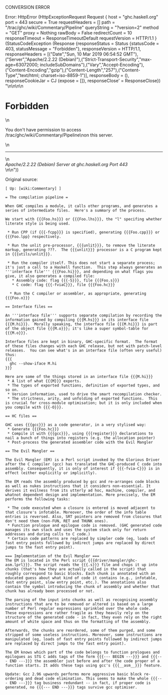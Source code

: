 CONVERSION ERROR

Error: HttpError (HttpExceptionRequest Request {
  host                 = "ghc.haskell.org"
  port                 = 443
  secure               = True
  requestHeaders       = []
  path                 = "/trac/ghc/wiki/Commentary/Pipeline"
  queryString          = "?version=2"
  method               = "GET"
  proxy                = Nothing
  rawBody              = False
  redirectCount        = 10
  responseTimeout      = ResponseTimeoutDefault
  requestVersion       = HTTP/1.1
}
 (StatusCodeException (Response {responseStatus = Status {statusCode = 403, statusMessage = "Forbidden"}, responseVersion = HTTP/1.1, responseHeaders = [("Date","Sun, 10 Mar 2019 06:54:52 GMT"),("Server","Apache/2.2.22 (Debian)"),("Strict-Transport-Security","max-age=63072000; includeSubDomains"),("Vary","Accept-Encoding"),("Content-Encoding","gzip"),("Content-Length","257"),("Content-Type","text/html; charset=iso-8859-1")], responseBody = (), responseCookieJar = CJ {expose = []}, responseClose' = ResponseClose}) "<!DOCTYPE HTML PUBLIC \"-//IETF//DTD HTML 2.0//EN\">\n<html><head>\n<title>403 Forbidden</title>\n</head><body>\n<h1>Forbidden</h1>\n<p>You don't have permission to access /trac/ghc/wiki/Commentary/Pipeline\non this server.</p>\n<hr>\n<address>Apache/2.2.22 (Debian) Server at ghc.haskell.org Port 443</address>\n</body></html>\n"))

Original source:

```trac
[ Up: [wiki:Commentary] ]

= The compilation pipeline =

When GHC compiles a module, it calls other programs, and generates a series of intermediate files.  Here's a summary of the process.

We start with {{{Foo.hs}}} or {{{Foo.lhs}}}, the "l" specifing whether literate style is being used.

 * Run CPP (if {{{-fcpp}}} is specified), generating {{{Foo.cpp}}} or {{{Foo.lpp} respectively.

 * Run the unlit pre-processor, {{{unlit}}}, to remove the literate markup, generating ???.  The {{{unlit}}} processor is a C program kept in {{{utils/unlit}}}.

 * Run the compiler itself. This does not start a separate process; it's just a call to a Haskell function.  This step always generates an '''interface file''' {{{Foo.hi}}}, and depending on what flags you give, it also generates a compiled file:
   * Assembly code: flag {{{-S}}}, file {{{Foo.s}}}
   * C code: flag {{{-fviaC}}}, file {{{Foo.hc}}}

  * Run the C compiler or assembler, as appropriate, generating {{{Foo.o}}}

== Interface files ==

An '''interface file''' supports separate compilation by recording the information gained by compiling {{{M.hs}}} in its interface file {{{M.hi}}}.  Morally speaking, the interface file {{{M.hi}}} is part of the object file {{{M.o}}}; it's like a super symbol-table for {{{M.o}}}.

Interface files are kept in binary, GHC-specific format.  The format of these files changes with each GHC release, but not with patch-level releases.  You can see what's in an interface file (often very useful) thus:
{{{
  ghc --show-iface M.hi
}}}

Here are some of the things stored in an interface file {{{M.hi}}}
 * A list of what {{{M}}} exports.
 * The types of exported functions, definition of exported types, and so on.
 * Version information, used to drive the smart recompilation checker.
 * The strictness, arity, and unfolding of exported functions.  This is crucial for cross-module optimisation; but it is only included when you compile with {{{-O}}}.

== HC files ==

GHC uses {{{gcc}}} as a code generator, in a very stylised way:
 * Generate {{{Foo.hc}}}
 * Compile it with {{{gcc}}}, using {{{register}}} declarations to nail a bunch of things into registers (e.g. the allocation pointer)
 * Post-process the generated assembler code with the Evil Mangler

== The Evil Mangler ==

The Evil Mangler (EM) is a Perl script invoked by the Glorious Driver after the C compiler (gcc) has translated the GHC-produced C code into assembly. Consequently, it is only of interest if {{{-fvia-C}}} is in effect (either explicitly or implicitly). 

The EM reads the assembly produced by gcc and re-arranges code blocks as well as nukes instructions that it considers non-essential. It derives it evilness from its utterly ad hoc, machine, compiler, and whatnot dependent design and implementation. More precisely, the EM performs the following tasks: 

 * The code executed when a closure is entered is moved adjacent to that closure's infotable. Moreover, the order of the info table entries is reversed. Also, SRT pointers are removed from closures that don't need them (non-FUN, RET and THUNK ones). 
 * Function prologue and epilogue code is removed. (GHC generated code manages its own stack and uses the system stack only for return addresses and during calls to C code.) 
 * Certain code patterns are replaced by simpler code (eg, loads of fast entry points followed by indirect jumps are replaced by direct jumps to the fast entry point). 

=== Implementation of the Evil Mangler ===
The EM is located in the Perl script {{{driver/mangler/ghc-asm.lprl}}}. The script reads the {{{.s}}} file and chops it up into chunks (that's how they are actually called in the script) that roughly correspond to basic blocks. Each chunk is annotated with an educated guess about what kind of code it contains (e.g., infotable, fast entry point, slow entry point, etc.). The annotations also contain the symbol introducing the chunk of assembly and whether that chunk has already been processed or not. 

The parsing of the input into chunks as well as recognising assembly instructions that are to be removed or altered is based on a large number of Perl regular expressions sprinkled over the whole code. These expressions are rather fragile as they heavily rely on the structure of the generated code - in fact, they even rely on the right amount of white space and thus on the formatting of the assembly. 

Afterwards, the chunks are reordered, some of them purged, and some stripped of some useless instructions. Moreover, some instructions are manipulated (eg, loads of fast entry points followed by indirect jumps are replaced by direct jumps to the fast entry point). 

The EM knows which part of the code belongs to function prologues and epilogues as STG C adds tags of the form {{{--- BEGIN ---}}} and {{{--- END ---}}} the assembler just before and after the code proper of a function starts. It adds these tags using gcc's {{{__asm__}}} feature. 

Update: Gcc 2.96 upwards performs more aggressive basic block re-ordering and dead code elimination. This seems to make the whole {{{--- END ---}}} tag business redundant -- in fact, if proper code is generated, no {{{--- END ---}}} tags survive gcc optimiser. 


```
